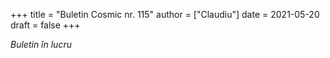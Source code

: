 +++
title = "Buletin Cosmic nr. 115"
author = ["Claudiu"]
date = 2021-05-20
draft = false
+++

_Buletin în lucru_